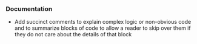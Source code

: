 ### Documentation
- Add succinct comments to explain complex logic or non-obvious code and to
  summarize blocks of code to allow a reader to skip over them if they do not
  care about the details of that block